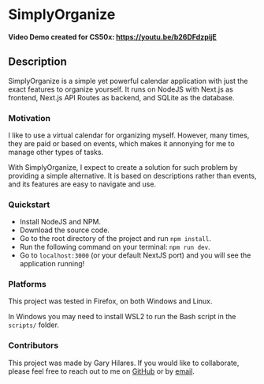 # SimplyOrganize
#### Video Demo created for CS50x: https://youtu.be/b26DFdzpijE
## Description
SimplyOrganize is a simple yet powerful calendar application with just the exact features to organize yourself. It runs on NodeJS with Next.js as frontend, Next.js API Routes as backend, and SQLite as the database.

### Motivation
I like to use a virtual calendar for organizing myself. However, many times, they are paid or based on events, which makes it annonying for me to manage other types of tasks.

With SimplyOrganize, I expect to create a solution for such problem by providing a simple alternative. It is based on descriptions rather than events, and its features are easy to navigate and use.

### Quickstart
- Install NodeJS and NPM.
- Download the source code.
- Go to the root directory of the project and run `npm install`.
- Run the following command on your terminal: `npm run dev`.
- Go to `localhost:3000` (or your default NextJS port) and you will see the application running!

### Platforms
This project was tested in Firefox, on both Windows and Linux.

In Windows you may need to install WSL2 to run the Bash script in the `scripts/` folder.

### Contributors
This project was made by Gary Hilares. If you would like to collaborate, please feel free to reach out to me on [GitHub](https://github.com/GaryStriving) or by [email](mailto:garystriving@gmail.com).

